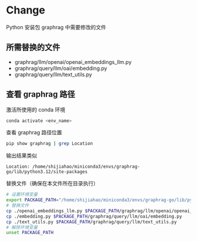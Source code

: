 # Change

Python 安装包 graphrag 中需要修改的文件

## 所需替换的文件

- graphrag/llm/openai/openai_embeddings_llm.py
- graphrag/query/llm/oai/embedding.py
- graphrag/query/llm/text_utils.py

## 查看 graphrag 路径

激活所使用的 conda 环境

```bash
conda activate <env_name>

```

查看 graphrag 路径位置

```bash
pip show graphrag | grep Location
```

输出结果类似

```text
Location: /home/shijiahao/miniconda3/envs/graphrag-go/lib/python3.12/site-packages
```

替换文件（确保在本文件所在目录执行）

```bash
# 设置环境变量
export PACKAGE_PATH="/home/shijiahao/miniconda3/envs/graphrag-go/lib/python3.12/site-packages"
# 替换文件
cp ./openai_embeddings_llm.py $PACKAGE_PATH/graphrag/llm/openai/openai_embeddings_llm.py
cp ./embedding.py $PACKAGE_PATH/graphrag/query/llm/oai/embedding.py
cp ./text_utils.py $PACKAGE_PATH/graphrag/query/llm/text_utils.py
# 解除环境变量
unset PACKAGE_PATH
```